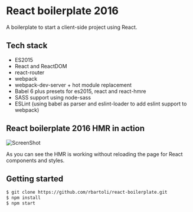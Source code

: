 # React boilerplate 2016
A boilerplate to start a client-side project using React.

## Tech stack
- ES2015
- React and ReactDOM
- react-router
- webpack
- webpack-dev-server + hot module replacement
- Babel 6 plus presets for es2015, react and react-hmre
- SASS support using node-sass
- ESLint (using babel as parser and eslint-loader to add eslint support to webpack)

## React boilerplate 2016 HMR in action
![ScreenShot](https://cloud.githubusercontent.com/assets/983189/12616751/91833172-c504-11e5-87e9-f36efbd1d17c.gif)

As you can see the HMR is working without reloading the page for React components and styles.

## Getting started
```bash
$ git clone https://github.com/rbartoli/react-boilerplate.git
$ npm install
$ npm start
```
